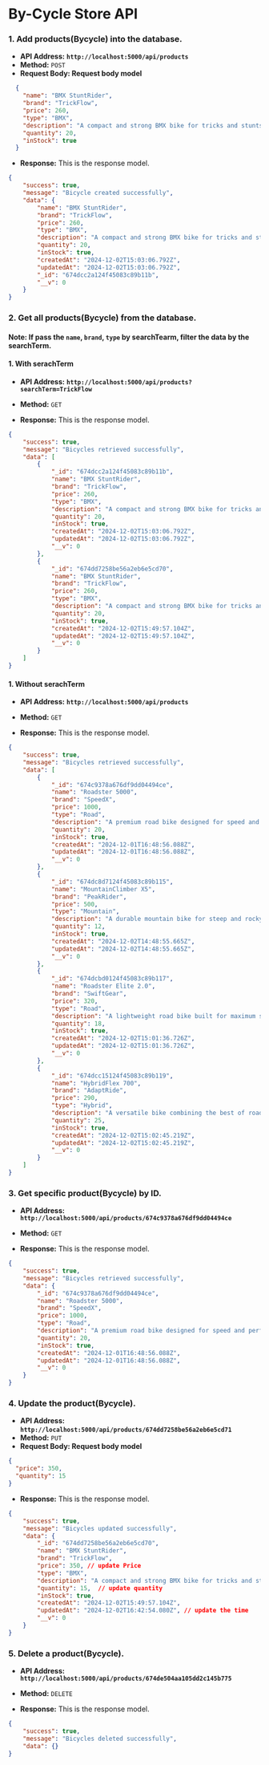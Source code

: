 # By-Cycle Store API 

### 1. Add products(Bycycle) into the database.
- **API Address:** **`http://localhost:5000/api/products`**
- **Method:** `POST`
- **Request Body: Request body model**

```json
  {
    "name": "BMX StuntRider",
    "brand": "TrickFlow",
    "price": 260,
    "type": "BMX",
    "description": "A compact and strong BMX bike for tricks and stunts.",
    "quantity": 20,
    "inStock": true
  }
```

- **Response:** This is the response model.

```json
{
    "success": true,
    "message": "Bicycle created successfully",
    "data": {
        "name": "BMX StuntRider",
        "brand": "TrickFlow",
        "price": 260,
        "type": "BMX",
        "description": "A compact and strong BMX bike for tricks and stunts.",
        "quantity": 20,
        "inStock": true,
        "createdAt": "2024-12-02T15:03:06.792Z",
        "updatedAt": "2024-12-02T15:03:06.792Z",
        "_id": "674dcc2a124f45083c89b11b",
        "__v": 0
    }
}
```

### 2. Get all products(Bycycle) from the database.
#### Note: If pass the `name`, `brand`, `type` by searchTearm, filter the data by the searchTerm.

#### 1. With serachTerm
- **API Address:** **`http://localhost:5000/api/products?searchTerm=TrickFlow`**
- **Method:** `GET`

- **Response:** This is the response model.

```json
{
    "success": true,
    "message": "Bicycles retrieved successfully",
    "data": [
        {
            "_id": "674dcc2a124f45083c89b11b",
            "name": "BMX StuntRider",
            "brand": "TrickFlow",
            "price": 260,
            "type": "BMX",
            "description": "A compact and strong BMX bike for tricks and stunts.",
            "quantity": 20,
            "inStock": true,
            "createdAt": "2024-12-02T15:03:06.792Z",
            "updatedAt": "2024-12-02T15:03:06.792Z",
            "__v": 0
        },
        {
            "_id": "674dd7258be56a2eb6e5cd70",
            "name": "BMX StuntRider",
            "brand": "TrickFlow",
            "price": 260,
            "type": "BMX",
            "description": "A compact and strong BMX bike for tricks and stunts.",
            "quantity": 20,
            "inStock": true,
            "createdAt": "2024-12-02T15:49:57.104Z",
            "updatedAt": "2024-12-02T15:49:57.104Z",
            "__v": 0
        }
    ]
}
```

#### 1. Without serachTerm
- **API Address:** **`http://localhost:5000/api/products`**
- **Method:** `GET`

- **Response:** This is the response model.

```json
{
    "success": true,
    "message": "Bicycles retrieved successfully",
    "data": [
        {
            "_id": "674c9378a676df9dd04494ce",
            "name": "Roadster 5000",
            "brand": "SpeedX",
            "price": 1000,
            "type": "Road",
            "description": "A premium road bike designed for speed and performance.",
            "quantity": 20,
            "inStock": true,
            "createdAt": "2024-12-01T16:48:56.088Z",
            "updatedAt": "2024-12-01T16:48:56.088Z",
            "__v": 0
        },
        {
            "_id": "674dc8d7124f45083c89b115",
            "name": "MountainClimber X5",
            "brand": "PeakRider",
            "price": 500,
            "type": "Mountain",
            "description": "A durable mountain bike for steep and rocky trails.",
            "quantity": 12,
            "inStock": true,
            "createdAt": "2024-12-02T14:48:55.665Z",
            "updatedAt": "2024-12-02T14:48:55.665Z",
            "__v": 0
        },
        {
            "_id": "674dcbd0124f45083c89b117",
            "name": "Roadster Elite 2.0",
            "brand": "SwiftGear",
            "price": 320,
            "type": "Road",
            "description": "A lightweight road bike built for maximum speed.",
            "quantity": 18,
            "inStock": true,
            "createdAt": "2024-12-02T15:01:36.726Z",
            "updatedAt": "2024-12-02T15:01:36.726Z",
            "__v": 0
        },
        {
            "_id": "674dcc15124f45083c89b119",
            "name": "HybridFlex 700",
            "brand": "AdaptRide",
            "price": 290,
            "type": "Hybrid",
            "description": "A versatile bike combining the best of road and mountain bikes.",
            "quantity": 25,
            "inStock": true,
            "createdAt": "2024-12-02T15:02:45.219Z",
            "updatedAt": "2024-12-02T15:02:45.219Z",
            "__v": 0
        }
    ]
}
```

### 3. Get specific product(Bycycle) by ID.
- **API Address:** **`http://localhost:5000/api/products/674c9378a676df9dd04494ce`**
- **Method:** `GET`

- **Response:** This is the response model.

```json
{
    "success": true,
    "message": "Bicycles retrieved successfully",
    "data": {
        "_id": "674c9378a676df9dd04494ce",
        "name": "Roadster 5000",
        "brand": "SpeedX",
        "price": 1000,
        "type": "Road",
        "description": "A premium road bike designed for speed and performance.",
        "quantity": 20,
        "inStock": true,
        "createdAt": "2024-12-01T16:48:56.088Z",
        "updatedAt": "2024-12-01T16:48:56.088Z",
        "__v": 0
    }
}
```

### 4. Update the product(Bycycle).
- **API Address:** **`http://localhost:5000/api/products/674dd7258be56a2eb6e5cd71`**
- **Method:** `PUT`
- **Request Body: Request body model**

```json
{
  "price": 350,
  "quantity": 15
}
```
- **Response:** This is the response model.

```json
{
    "success": true,
    "message": "Bicycles updated successfully",
    "data": {
        "_id": "674dd7258be56a2eb6e5cd70",
        "name": "BMX StuntRider",
        "brand": "TrickFlow",
        "price": 350, // update Price
        "type": "BMX",
        "description": "A compact and strong BMX bike for tricks and stunts.",
        "quantity": 15,  // update quantity
        "inStock": true, 
        "createdAt": "2024-12-02T15:49:57.104Z",
        "updatedAt": "2024-12-02T16:42:54.080Z", // update the time
        "__v": 0
    }
}
```


### 5. Delete a product(Bycycle).
- **API Address:** **`http://localhost:5000/api/products/674de504aa105dd2c145b775`**
- **Method:** `DELETE`

- **Response:** This is the response model.

```json
{
    "success": true,
    "message": "Bicycles deleted successfully",
    "data": {}
}
```
